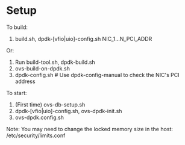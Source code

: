 Setup
==

To build:

1. build.sh, dpdk-[vfio|uio]-config.sh NIC_1...N_PCI_ADDR

Or:

1. Run build-tool.sh, dpdk-build.sh
2. ovs-build-on-dpdk.sh
3. dpdk-config.sh # Use dpdk-config-manual to check the NIC's PCI address

To start:

1. (First time) ovs-db-setup.sh
2. dpdk-[vfio|uio]-config.sh, ovs-dpdk-init.sh
3. ovs-dpdk.config.sh

Note: You may need to change the locked memory size in the host: /etc/security/limits.conf
